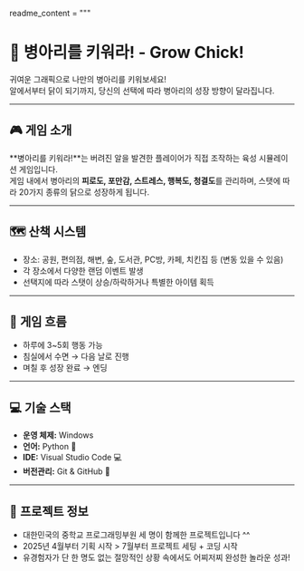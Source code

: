 readme_content = """
# 🐣 병아리를 키워라! - Grow Chick!

귀여운 그래픽으로 나만의 병아리를 키워보세요!  
알에서부터 닭이 되기까지, 당신의 선택에 따라 병아리의 성장 방향이 달라집니다.

---

## 🎮 게임 소개

**병아리를 키워라!**는 버려진 알을 발견한 플레이어가 직접 조작하는 육성 시뮬레이션 게임입니다.  
게임 내에서 병아리의 **피로도, 포만감, 스트레스, 행복도, 청결도**를 관리하며, 스탯에 따라 20가지 종류의 닭으로 성장하게 됩니다.

---


## 🗺 산책 시스템

- 장소: 공원, 편의점, 해변, 숲, 도서관, PC방, 카페, 치킨집 등 (변동 있을 수 있음)
- 각 장소에서 다양한 랜덤 이벤트 발생
- 선택지에 따라 스탯이 상승/하락하거나 특별한 아이템 획득

---

## 📅 게임 흐름

- 하루에 3~5회 행동 가능
- 침실에서 수면 → 다음 날로 진행
- 며칠 후 성장 완료 → 엔딩

---

## 💻 기술 스택

- **운영 체제:** Windows
- **언어:** Python 🐍  
- **IDE:** Visual Studio Code 💻  
- **버전관리:** Git & GitHub 🐙

---

## 📁 프로젝트 정보

- 대한민국의 중학교 프로그래밍부원 세 명이 함께한 프로젝트입니다 ^^
- 2025년 4월부터 기획 시작 > 7월부터 프로젝트 세팅 + 코딩 시작
- 유경험자가 단 한 명도 없는 절망적인 상황 속에서도 어찌저찌 완성한 놀라운 성과!

